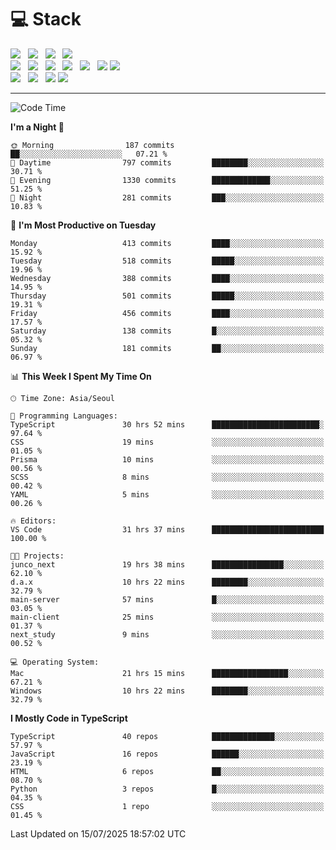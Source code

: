 <h1>💻 Stack</h1>
<div>
 <!-- badge : https://shields.io/ -->
 <!-- icon : https://simpleicons.org/?q=Get -->
 <img src="https://img.shields.io/badge/HTML5-e74c3c?style=flat-square&logo=HTML5&logoColor=white"/> &nbsp 
 <img src="https://img.shields.io/badge/CSS3-0A84FF?style=flat-square&logo=CSS3&logoColor=white"/> &nbsp 
 <img src="https://img.shields.io/badge/JavaScript-FFCD11?style=flat-square&logo=JavaScript&logoColor=white"/> &nbsp 
 <img src="https://img.shields.io/badge/TypeScript-3075C0?style=flat-square&logo=TypeScript&logoColor=white"/>
 <br/>
 <img src="https://img.shields.io/badge/Next-000000?style=flat-square&logo=nextdotjs&logoColor=white"/> &nbsp 
 <img src="https://img.shields.io/badge/React-00BCF6?style=flat-square&logo=React&logoColor=white"/> &nbsp 
 <img src="https://img.shields.io/badge/Redux-764ABC?style=flat-square&logo=Redux&logoColor=white"/> &nbsp
 <img src="https://img.shields.io/badge/Recoil-3578E5?style=flat-square&logo=recoil&logoColor=white"/> &nbsp
 <img src="https://img.shields.io/badge/React-Query-FF4154?style=flat-square&logo=reactquery&logoColor=white"/> &nbsp 
 <img src="https://img.shields.io/badge/styled%2Dcomponents-DB7093?style=flat-square&logo=styled%2Dcomponents&logoColor=white"/>
 <img src="https://img.shields.io/badge/CSS Modules-000000?style=flat-square&logo=CSS Modules&logoColor=white"/> &nbsp 
 <br/>
 <img src="https://img.shields.io/badge/Node-339933?style=flat-square&logo=Node.js&logoColor=white"/> &nbsp 
 <img src="https://img.shields.io/badge/Express-000000?style=flat-square&logo=Express&logoColor=white"/> &nbsp 
 <img src="https://img.shields.io/badge/MongoDB-47A248?style=flat-square&logo=MongoDB&logoColor=white"/>
 <img src="https://img.shields.io/badge/MariaDB-003545?style=flat-square&logo=mariadb&logoColor=white"/>
</div>

<hr>

<!--START_SECTION:waka-->
![Code Time](http://img.shields.io/badge/Code%20Time-2%2C635%20hrs%2040%20mins-blue)

**I'm a Night 🦉** 

```text
🌞 Morning                187 commits         ██░░░░░░░░░░░░░░░░░░░░░░░   07.21 % 
🌆 Daytime                797 commits         ████████░░░░░░░░░░░░░░░░░   30.71 % 
🌃 Evening                1330 commits        █████████████░░░░░░░░░░░░   51.25 % 
🌙 Night                  281 commits         ███░░░░░░░░░░░░░░░░░░░░░░   10.83 % 
```
📅 **I'm Most Productive on Tuesday** 

```text
Monday                   413 commits         ████░░░░░░░░░░░░░░░░░░░░░   15.92 % 
Tuesday                  518 commits         █████░░░░░░░░░░░░░░░░░░░░   19.96 % 
Wednesday                388 commits         ████░░░░░░░░░░░░░░░░░░░░░   14.95 % 
Thursday                 501 commits         █████░░░░░░░░░░░░░░░░░░░░   19.31 % 
Friday                   456 commits         ████░░░░░░░░░░░░░░░░░░░░░   17.57 % 
Saturday                 138 commits         █░░░░░░░░░░░░░░░░░░░░░░░░   05.32 % 
Sunday                   181 commits         ██░░░░░░░░░░░░░░░░░░░░░░░   06.97 % 
```


📊 **This Week I Spent My Time On** 

```text
🕑︎ Time Zone: Asia/Seoul

💬 Programming Languages: 
TypeScript               30 hrs 52 mins      ████████████████████████░   97.64 % 
CSS                      19 mins             ░░░░░░░░░░░░░░░░░░░░░░░░░   01.05 % 
Prisma                   10 mins             ░░░░░░░░░░░░░░░░░░░░░░░░░   00.56 % 
SCSS                     8 mins              ░░░░░░░░░░░░░░░░░░░░░░░░░   00.42 % 
YAML                     5 mins              ░░░░░░░░░░░░░░░░░░░░░░░░░   00.26 % 

🔥 Editors: 
VS Code                  31 hrs 37 mins      █████████████████████████   100.00 % 

🐱‍💻 Projects: 
junco_next               19 hrs 38 mins      ████████████████░░░░░░░░░   62.10 % 
d.a.x                    10 hrs 22 mins      ████████░░░░░░░░░░░░░░░░░   32.79 % 
main-server              57 mins             █░░░░░░░░░░░░░░░░░░░░░░░░   03.05 % 
main-client              25 mins             ░░░░░░░░░░░░░░░░░░░░░░░░░   01.37 % 
next_study               9 mins              ░░░░░░░░░░░░░░░░░░░░░░░░░   00.52 % 

💻 Operating System: 
Mac                      21 hrs 15 mins      █████████████████░░░░░░░░   67.21 % 
Windows                  10 hrs 22 mins      ████████░░░░░░░░░░░░░░░░░   32.79 % 
```

**I Mostly Code in TypeScript** 

```text
TypeScript               40 repos            ██████████████░░░░░░░░░░░   57.97 % 
JavaScript               16 repos            ██████░░░░░░░░░░░░░░░░░░░   23.19 % 
HTML                     6 repos             ██░░░░░░░░░░░░░░░░░░░░░░░   08.70 % 
Python                   3 repos             █░░░░░░░░░░░░░░░░░░░░░░░░   04.35 % 
CSS                      1 repo              ░░░░░░░░░░░░░░░░░░░░░░░░░   01.45 % 
```




 Last Updated on 15/07/2025 18:57:02 UTC
<!--END_SECTION:waka-->
